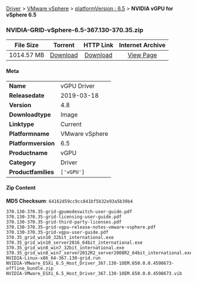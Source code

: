 
[Driver](/README.md)  >  [VMware vSphere](/index/Driver/VMware_vSphere.md)  >  [platformVersion : 6.5](/index/Driver/VMware_vSphere/6.5.md)  >  **NVIDIA vGPU for vSphere 6.5**


### NVIDIA-GRID-vSphere-6.5-367.130-370.35.zip

| **File Size** | **Torrent**  | **HTTP Link** | **Internet Archive** |
|:-------------:|:------------:|:-------------:|:--------------------:|
| 1014.57 MB |  [Download](https://archive.org/download/nvgpu_NVIDIA-GRID-vSphere-6.5-367.130-370.35.zip_ilbab38p/nvgpu_NVIDIA-GRID-vSphere-6.5-367.130-370.35.zip_ilbab38p_archive.torrent)       | [Download](https://archive.org/compress/nvgpu_NVIDIA-GRID-vSphere-6.5-367.130-370.35.zip_ilbab38p) | [View Page](https://archive.org/details/nvgpu_NVIDIA-GRID-vSphere-6.5-367.130-370.35.zip_ilbab38p)       |

#### Meta

<table>
<tr><td><strong>Name</strong></td><td>vGPU Driver</td></tr>
<tr><td><strong>Releasedate</strong></td><td>2019-03-18</td></tr>
<tr><td><strong>Version</strong></td><td>4.8</td></tr>
<tr><td><strong>Downloadtype</strong></td><td>Image</td></tr>
<tr><td><strong>Linktype</strong></td><td>Current</td></tr>
<tr><td><strong>Platformname</strong></td><td>VMware vSphere</td></tr>
<tr><td><strong>Platformversion</strong></td><td>6.5</td></tr>
<tr><td><strong>Productname</strong></td><td>vGPU</td></tr>
<tr><td><strong>Category</strong></td><td>Driver</td></tr>
<tr><td><strong>Productfamilies</strong></td><td><code>['vGPU']</code></td></tr>
</table>

#### Zip Content

**MD5 Checksum**: `64162d59cc9cc841bf5b32e93a5b39b4`

```text
370.130-370.35-grid-gpumodeswitch-user-guide.pdf
370.130-370.35-grid-licensing-user-guide.pdf
370.130-370.35-grid-third-party-licenses.pdf
370.130-370.35-grid-vgpu-release-notes-vmware-vsphere.pdf
370.130-370.35-grid-vgpu-user-guide.pdf
370.35_grid_win10_32bit_international.exe
370.35_grid_win10_server2016_64bit_international.exe
370.35_grid_win8_win7_32bit_international.exe
370.35_grid_win8_win7_server2012R2_server2008R2_64bit_international.exe
NVIDIA-Linux-x86_64-367.130-grid.run
NVIDIA-VMware_ESXi_6.5_Host_Driver_367.130-1OEM.650.0.0.4598673-offline_bundle.zip
NVIDIA-VMware_ESXi_6.5_Host_Driver_367.130-1OEM.650.0.0.4598673.vib
```
